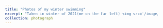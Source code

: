 ```yaml
---
title: "Photos of my winter swimming"
excerpt: "Taken in winter of 2021(me on the far left) <img src='/image/photograph/win_pic2.JPG' width='500' height='300'>"
collection: photograph
---
```


